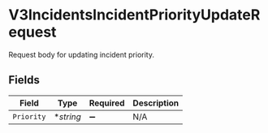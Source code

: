 # V3IncidentsIncidentPriorityUpdateRequest

Request body for updating incident priority.


## Fields

| Field              | Type               | Required           | Description        |
| ------------------ | ------------------ | ------------------ | ------------------ |
| `Priority`         | **string*          | :heavy_minus_sign: | N/A                |